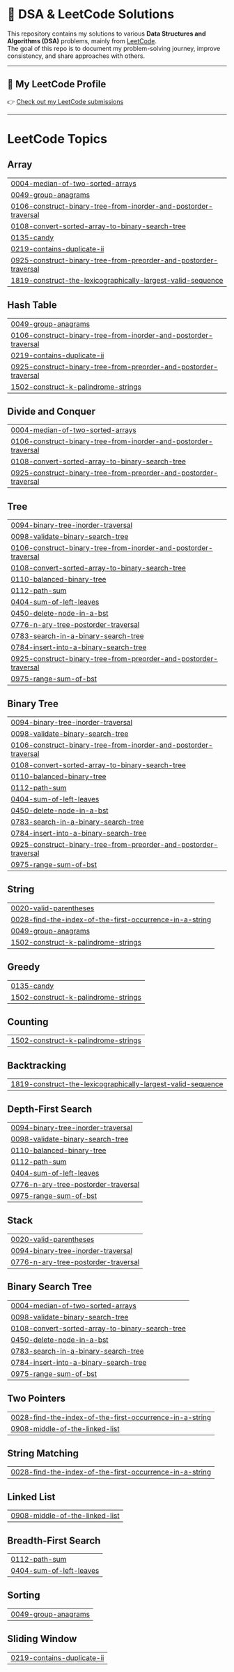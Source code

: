 # 🧩 DSA & LeetCode Solutions

This repository contains my solutions to various **Data Structures and Algorithms (DSA)** problems, mainly from [LeetCode](https://leetcode.com).  
The goal of this repo is to document my problem-solving journey, improve consistency, and share approaches with others.

---

## 🔗 My LeetCode Profile
👉 [Check out my LeetCode submissions](https://leetcode.com/u/oX1YNw6v1l/)

---

<!---LeetCode Topics Start-->
# LeetCode Topics
## Array
|  |
| ------- |
| [0004-median-of-two-sorted-arrays](https://github.com/SudeshRPatil20/LeetCode_solutions/tree/master/0004-median-of-two-sorted-arrays) |
| [0049-group-anagrams](https://github.com/SudeshRPatil20/LeetCode_solutions/tree/master/0049-group-anagrams) |
| [0106-construct-binary-tree-from-inorder-and-postorder-traversal](https://github.com/SudeshRPatil20/LeetCode_solutions/tree/master/0106-construct-binary-tree-from-inorder-and-postorder-traversal) |
| [0108-convert-sorted-array-to-binary-search-tree](https://github.com/SudeshRPatil20/LeetCode_solutions/tree/master/0108-convert-sorted-array-to-binary-search-tree) |
| [0135-candy](https://github.com/SudeshRPatil20/LeetCode_solutions/tree/master/0135-candy) |
| [0219-contains-duplicate-ii](https://github.com/SudeshRPatil20/LeetCode_solutions/tree/master/0219-contains-duplicate-ii) |
| [0925-construct-binary-tree-from-preorder-and-postorder-traversal](https://github.com/SudeshRPatil20/LeetCode_solutions/tree/master/0925-construct-binary-tree-from-preorder-and-postorder-traversal) |
| [1819-construct-the-lexicographically-largest-valid-sequence](https://github.com/SudeshRPatil20/LeetCode_solutions/tree/master/1819-construct-the-lexicographically-largest-valid-sequence) |
## Hash Table
|  |
| ------- |
| [0049-group-anagrams](https://github.com/SudeshRPatil20/LeetCode_solutions/tree/master/0049-group-anagrams) |
| [0106-construct-binary-tree-from-inorder-and-postorder-traversal](https://github.com/SudeshRPatil20/LeetCode_solutions/tree/master/0106-construct-binary-tree-from-inorder-and-postorder-traversal) |
| [0219-contains-duplicate-ii](https://github.com/SudeshRPatil20/LeetCode_solutions/tree/master/0219-contains-duplicate-ii) |
| [0925-construct-binary-tree-from-preorder-and-postorder-traversal](https://github.com/SudeshRPatil20/LeetCode_solutions/tree/master/0925-construct-binary-tree-from-preorder-and-postorder-traversal) |
| [1502-construct-k-palindrome-strings](https://github.com/SudeshRPatil20/LeetCode_solutions/tree/master/1502-construct-k-palindrome-strings) |
## Divide and Conquer
|  |
| ------- |
| [0004-median-of-two-sorted-arrays](https://github.com/SudeshRPatil20/LeetCode_solutions/tree/master/0004-median-of-two-sorted-arrays) |
| [0106-construct-binary-tree-from-inorder-and-postorder-traversal](https://github.com/SudeshRPatil20/LeetCode_solutions/tree/master/0106-construct-binary-tree-from-inorder-and-postorder-traversal) |
| [0108-convert-sorted-array-to-binary-search-tree](https://github.com/SudeshRPatil20/LeetCode_solutions/tree/master/0108-convert-sorted-array-to-binary-search-tree) |
| [0925-construct-binary-tree-from-preorder-and-postorder-traversal](https://github.com/SudeshRPatil20/LeetCode_solutions/tree/master/0925-construct-binary-tree-from-preorder-and-postorder-traversal) |
## Tree
|  |
| ------- |
| [0094-binary-tree-inorder-traversal](https://github.com/SudeshRPatil20/LeetCode_solutions/tree/master/0094-binary-tree-inorder-traversal) |
| [0098-validate-binary-search-tree](https://github.com/SudeshRPatil20/LeetCode_solutions/tree/master/0098-validate-binary-search-tree) |
| [0106-construct-binary-tree-from-inorder-and-postorder-traversal](https://github.com/SudeshRPatil20/LeetCode_solutions/tree/master/0106-construct-binary-tree-from-inorder-and-postorder-traversal) |
| [0108-convert-sorted-array-to-binary-search-tree](https://github.com/SudeshRPatil20/LeetCode_solutions/tree/master/0108-convert-sorted-array-to-binary-search-tree) |
| [0110-balanced-binary-tree](https://github.com/SudeshRPatil20/LeetCode_solutions/tree/master/0110-balanced-binary-tree) |
| [0112-path-sum](https://github.com/SudeshRPatil20/LeetCode_solutions/tree/master/0112-path-sum) |
| [0404-sum-of-left-leaves](https://github.com/SudeshRPatil20/LeetCode_solutions/tree/master/0404-sum-of-left-leaves) |
| [0450-delete-node-in-a-bst](https://github.com/SudeshRPatil20/LeetCode_solutions/tree/master/0450-delete-node-in-a-bst) |
| [0776-n-ary-tree-postorder-traversal](https://github.com/SudeshRPatil20/LeetCode_solutions/tree/master/0776-n-ary-tree-postorder-traversal) |
| [0783-search-in-a-binary-search-tree](https://github.com/SudeshRPatil20/LeetCode_solutions/tree/master/0783-search-in-a-binary-search-tree) |
| [0784-insert-into-a-binary-search-tree](https://github.com/SudeshRPatil20/LeetCode_solutions/tree/master/0784-insert-into-a-binary-search-tree) |
| [0925-construct-binary-tree-from-preorder-and-postorder-traversal](https://github.com/SudeshRPatil20/LeetCode_solutions/tree/master/0925-construct-binary-tree-from-preorder-and-postorder-traversal) |
| [0975-range-sum-of-bst](https://github.com/SudeshRPatil20/LeetCode_solutions/tree/master/0975-range-sum-of-bst) |
## Binary Tree
|  |
| ------- |
| [0094-binary-tree-inorder-traversal](https://github.com/SudeshRPatil20/LeetCode_solutions/tree/master/0094-binary-tree-inorder-traversal) |
| [0098-validate-binary-search-tree](https://github.com/SudeshRPatil20/LeetCode_solutions/tree/master/0098-validate-binary-search-tree) |
| [0106-construct-binary-tree-from-inorder-and-postorder-traversal](https://github.com/SudeshRPatil20/LeetCode_solutions/tree/master/0106-construct-binary-tree-from-inorder-and-postorder-traversal) |
| [0108-convert-sorted-array-to-binary-search-tree](https://github.com/SudeshRPatil20/LeetCode_solutions/tree/master/0108-convert-sorted-array-to-binary-search-tree) |
| [0110-balanced-binary-tree](https://github.com/SudeshRPatil20/LeetCode_solutions/tree/master/0110-balanced-binary-tree) |
| [0112-path-sum](https://github.com/SudeshRPatil20/LeetCode_solutions/tree/master/0112-path-sum) |
| [0404-sum-of-left-leaves](https://github.com/SudeshRPatil20/LeetCode_solutions/tree/master/0404-sum-of-left-leaves) |
| [0450-delete-node-in-a-bst](https://github.com/SudeshRPatil20/LeetCode_solutions/tree/master/0450-delete-node-in-a-bst) |
| [0783-search-in-a-binary-search-tree](https://github.com/SudeshRPatil20/LeetCode_solutions/tree/master/0783-search-in-a-binary-search-tree) |
| [0784-insert-into-a-binary-search-tree](https://github.com/SudeshRPatil20/LeetCode_solutions/tree/master/0784-insert-into-a-binary-search-tree) |
| [0925-construct-binary-tree-from-preorder-and-postorder-traversal](https://github.com/SudeshRPatil20/LeetCode_solutions/tree/master/0925-construct-binary-tree-from-preorder-and-postorder-traversal) |
| [0975-range-sum-of-bst](https://github.com/SudeshRPatil20/LeetCode_solutions/tree/master/0975-range-sum-of-bst) |
## String
|  |
| ------- |
| [0020-valid-parentheses](https://github.com/SudeshRPatil20/LeetCode_solutions/tree/master/0020-valid-parentheses) |
| [0028-find-the-index-of-the-first-occurrence-in-a-string](https://github.com/SudeshRPatil20/LeetCode_solutions/tree/master/0028-find-the-index-of-the-first-occurrence-in-a-string) |
| [0049-group-anagrams](https://github.com/SudeshRPatil20/LeetCode_solutions/tree/master/0049-group-anagrams) |
| [1502-construct-k-palindrome-strings](https://github.com/SudeshRPatil20/LeetCode_solutions/tree/master/1502-construct-k-palindrome-strings) |
## Greedy
|  |
| ------- |
| [0135-candy](https://github.com/SudeshRPatil20/LeetCode_solutions/tree/master/0135-candy) |
| [1502-construct-k-palindrome-strings](https://github.com/SudeshRPatil20/LeetCode_solutions/tree/master/1502-construct-k-palindrome-strings) |
## Counting
|  |
| ------- |
| [1502-construct-k-palindrome-strings](https://github.com/SudeshRPatil20/LeetCode_solutions/tree/master/1502-construct-k-palindrome-strings) |
## Backtracking
|  |
| ------- |
| [1819-construct-the-lexicographically-largest-valid-sequence](https://github.com/SudeshRPatil20/LeetCode_solutions/tree/master/1819-construct-the-lexicographically-largest-valid-sequence) |
## Depth-First Search
|  |
| ------- |
| [0094-binary-tree-inorder-traversal](https://github.com/SudeshRPatil20/LeetCode_solutions/tree/master/0094-binary-tree-inorder-traversal) |
| [0098-validate-binary-search-tree](https://github.com/SudeshRPatil20/LeetCode_solutions/tree/master/0098-validate-binary-search-tree) |
| [0110-balanced-binary-tree](https://github.com/SudeshRPatil20/LeetCode_solutions/tree/master/0110-balanced-binary-tree) |
| [0112-path-sum](https://github.com/SudeshRPatil20/LeetCode_solutions/tree/master/0112-path-sum) |
| [0404-sum-of-left-leaves](https://github.com/SudeshRPatil20/LeetCode_solutions/tree/master/0404-sum-of-left-leaves) |
| [0776-n-ary-tree-postorder-traversal](https://github.com/SudeshRPatil20/LeetCode_solutions/tree/master/0776-n-ary-tree-postorder-traversal) |
| [0975-range-sum-of-bst](https://github.com/SudeshRPatil20/LeetCode_solutions/tree/master/0975-range-sum-of-bst) |
## Stack
|  |
| ------- |
| [0020-valid-parentheses](https://github.com/SudeshRPatil20/LeetCode_solutions/tree/master/0020-valid-parentheses) |
| [0094-binary-tree-inorder-traversal](https://github.com/SudeshRPatil20/LeetCode_solutions/tree/master/0094-binary-tree-inorder-traversal) |
| [0776-n-ary-tree-postorder-traversal](https://github.com/SudeshRPatil20/LeetCode_solutions/tree/master/0776-n-ary-tree-postorder-traversal) |
## Binary Search Tree
|  |
| ------- |
| [0004-median-of-two-sorted-arrays](https://github.com/SudeshRPatil20/LeetCode_solutions/tree/master/0004-median-of-two-sorted-arrays) |
| [0098-validate-binary-search-tree](https://github.com/SudeshRPatil20/LeetCode_solutions/tree/master/0098-validate-binary-search-tree) |
| [0108-convert-sorted-array-to-binary-search-tree](https://github.com/SudeshRPatil20/LeetCode_solutions/tree/master/0108-convert-sorted-array-to-binary-search-tree) |
| [0450-delete-node-in-a-bst](https://github.com/SudeshRPatil20/LeetCode_solutions/tree/master/0450-delete-node-in-a-bst) |
| [0783-search-in-a-binary-search-tree](https://github.com/SudeshRPatil20/LeetCode_solutions/tree/master/0783-search-in-a-binary-search-tree) |
| [0784-insert-into-a-binary-search-tree](https://github.com/SudeshRPatil20/LeetCode_solutions/tree/master/0784-insert-into-a-binary-search-tree) |
| [0975-range-sum-of-bst](https://github.com/SudeshRPatil20/LeetCode_solutions/tree/master/0975-range-sum-of-bst) |
## Two Pointers
|  |
| ------- |
| [0028-find-the-index-of-the-first-occurrence-in-a-string](https://github.com/SudeshRPatil20/LeetCode_solutions/tree/master/0028-find-the-index-of-the-first-occurrence-in-a-string) |
| [0908-middle-of-the-linked-list](https://github.com/SudeshRPatil20/LeetCode_solutions/tree/master/0908-middle-of-the-linked-list) |
## String Matching
|  |
| ------- |
| [0028-find-the-index-of-the-first-occurrence-in-a-string](https://github.com/SudeshRPatil20/LeetCode_solutions/tree/master/0028-find-the-index-of-the-first-occurrence-in-a-string) |
## Linked List
|  |
| ------- |
| [0908-middle-of-the-linked-list](https://github.com/SudeshRPatil20/LeetCode_solutions/tree/master/0908-middle-of-the-linked-list) |
## Breadth-First Search
|  |
| ------- |
| [0112-path-sum](https://github.com/SudeshRPatil20/LeetCode_solutions/tree/master/0112-path-sum) |
| [0404-sum-of-left-leaves](https://github.com/SudeshRPatil20/LeetCode_solutions/tree/master/0404-sum-of-left-leaves) |
## Sorting
|  |
| ------- |
| [0049-group-anagrams](https://github.com/SudeshRPatil20/LeetCode_solutions/tree/master/0049-group-anagrams) |
## Sliding Window
|  |
| ------- |
| [0219-contains-duplicate-ii](https://github.com/SudeshRPatil20/LeetCode_solutions/tree/master/0219-contains-duplicate-ii) |
<!---LeetCode Topics End-->